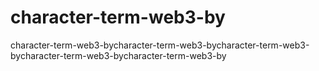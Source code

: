 # character-term-web3-by
character-term-web3-bycharacter-term-web3-bycharacter-term-web3-bycharacter-term-web3-bycharacter-term-web3-by
